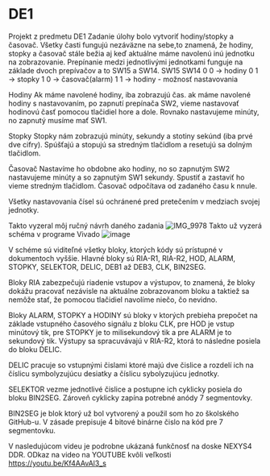 # DE1
Projekt z predmetu DE1
Zadanie úlohy bolo vytvoriť hodiny/stopky a časovač. 
Všetky časti fungujú nezáväzne na sebe,to znamená, že hodiny, stopky a časovač stále bežia aj keď aktuálne máme navolenú inú jednotku na zobrazovanie. Prepínanie medzi jednotlivými jednotkami funguje na základe dvoch prepívačov a to SW15 a SW14. 
SW15  SW14
0      0   -> hodiny
0      1   -> stopky
1      0   -> časovač(alarm)
1      1   -> hodiny - možnosť nastavovania

Hodiny
Ak máme navolené hodiny, iba zobrazujú čas.
ak máme navolené hodiny s nastavovaním, po zapnutí prepínača SW2, vieme nastavovať hodinovú časť pomocou tlačidiel hore a dole. Rovnako nastavujeme minúty, no zapnutý musíme mať SW1.

Stopky
Stopky nám zobrazujú minúty, sekundy a stotiny sekúnd (iba prvé dve cifry). Spúšťajú a stopujú sa stredným tlačidlom a resetujú sa dolným tlačidlom.

Časovač
Nastavíme ho obdobne ako hodiny, no so zapnutým SW2 nastavujeme minúty a so zapnutým SW1 sekundy. Spustiť a zastaviť ho vieme stredným tlačidlom. Časovač odpočítava od zadaného času k nnule. 

Všetky nastavovania čísel sú ochránené pred pretečením v medziach svojej jednotky. 

Takto vyzeral môj ručný návrh daného zadania
![IMG_9978](https://github.com/user-attachments/assets/287c8105-c0ac-49e3-98e3-ec505015d783)
Takto už vyzerá schéma v programe Vivado
![image](https://github.com/user-attachments/assets/e76f9849-428b-4b01-b6a0-0cc551c070e3)

V schéme sú viditeľné všetky bloky, ktorých kódy sú prístupné v dokumentoch vyššie. Hlavné bloky sú RIA-R1, RIA-R2, HOD, ALARM, STOPKY, SELEKTOR, DELIC, DEB1 až DEB3, CLK, BIN2SEG.

Bloky RIA zabezpečujú riadenie vstupov a výstupov, to znamená, že bloky dokážu pracovať nezávisle na aktuálne zobrazovanom bloku a taktiež sa nemôže stať, že pomocou tlačidiel navolíme niečo, čo nevidno.

Bloky ALARM, STOPKY a HODINY sú bloky v ktorých prebieha prepočet na základe vstupného časového signálu z bloku CLK, pre HOD je vstup minútový tik, pre STOPKY je to milisekundový tik a pre ALARM je to sekundový tik. Výstupy sa spracuvávajú v RIA-R2, ktorá to následne posiela do bloku DELIC.

DELIC pracuje so vstupnými čislami ktoré majú dve čislice a rozdelí ich na číslicu symbolyzujúcu desiatky a číslicu sybolyzujúcu jednotky. 

SELEKTOR vezme jednotlivé čislice a postupne ich cyklicky posiela do bloku BIN2SEG. Zároveň cyklicky zapína potrebné anódy 7 segmentovky.

BIN2SEG je blok ktorý už bol vytvorený a použil som ho zo školského GitHub-u. V zásade prepisuje 4 bitové binárne čislo na kód pre 7 segmentovku. 

V nasledujúcom videu je podrobne ukázaná funkčnosť na doske NEXYS4 DDR. 
ODkaz na video na YOUTUBE kvôli veľkosti   https://youtu.be/Kf4AAvAl3_s


